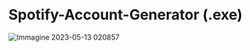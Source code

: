 # Spotify-Account-Generator (.exe)

![Immagine 2023-05-13 020857](https://github.com/volpinottv/SP-GENERATOR.exe/assets/108951418/2527d8cf-23a9-45fc-b5ee-8786d71119a9)
